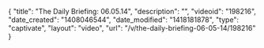 {
    "title": "The Daily Briefing: 06.05.14",
    "description": "",
    "videoid": "198216",
    "date_created": "1408046544",
    "date_modified": "1418181878",
    "type": "captivate",
    "layout": "video",
    "url": "\/v\/the-daily-briefing-06-05-14\/198216"
}
